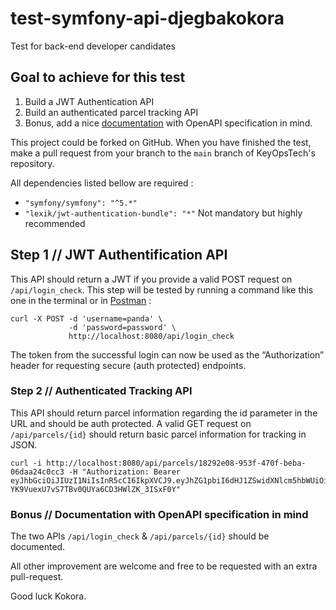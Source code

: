 # test-symfony-api-djegbakokora

Test for back-end developer candidates

## Goal to achieve for this test

1. Build a JWT Authentication API
2. Build an authenticated parcel tracking API
3. Bonus, add a nice [documentation](https://www.openapis.org/) with OpenAPI specification in mind.

This project could be forked on GitHub.
When you have finished the test, make a pull request from your branch to the `main` branch of KeyOpsTech's repository.

All dependencies listed bellow are required :

* `"symfony/symfony": "^5.*"`
* `"lexik/jwt-authentication-bundle": "*"` Not mandatory but highly recommended

## Step 1 // JWT Authentification API

This API should return a JWT if you provide a valid POST request on `/api/login_check`.
This step will be tested by running a command like this one in the terminal or in [Postman](https://www.postman.com) :

```
curl -X POST -d 'username=panda' \
             -d 'password=password' \
             http://localhost:8080/api/login_check
```

The token from the successful login can now be used as the “Authorization” header for requesting secure (auth protected) endpoints.

### Step 2 // Authenticated Tracking API

This API should return parcel information regarding the id parameter in the URL and should be auth protected.
A valid GET request on `/api/parcels/{id}` should return basic parcel information for tracking in JSON.

```
curl -i http://localhost:8080/api/parcels/18292e08-953f-470f-beba-06daa24c0cc3 -H "Authorization: Bearer eyJhbGciOiJIUzI1NiIsInR5cCI6IkpXVCJ9.eyJhZG1pbiI6dHJ1ZSwidXNlcm5hbWUiOiJwYW5kYSIsImV4cCI6MTU2NTE5OTM3OX0.hHPuj-YK9VuexU7vS7TBv0QUYa6CD3HWlZK_3ISxF0Y"

```

### Bonus // Documentation with OpenAPI specification in mind

The two APIs `/api/login_check` & `/api/parcels/{id}` should be documented.

All other improvement are welcome and free to be requested with an extra pull-request.

Good luck Kokora.
